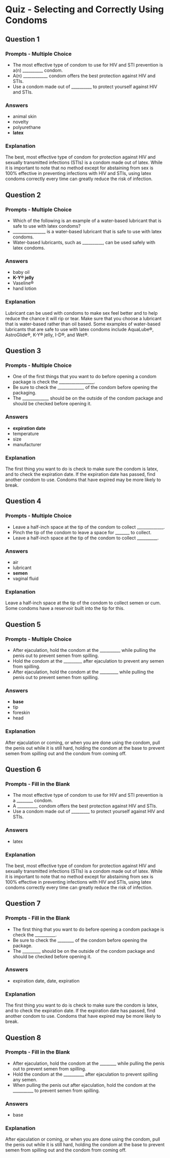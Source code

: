 # Quiz - Selecting and Correctly Using Condoms

## Question 1

### Prompts - Multiple Choice
+ The most effective type of condom to use for HIV and STI prevention is a(n) __________ condom.
+ A(n) ____________ condom offers the best protection against HIV and STIs.
+ Use a condom made out of __________ to protect yourself against HIV and STIs.

### Answers
+ animal skin
+ novelty
+ polyurethane
+ __latex__

### Explanation
The best, most effective type of condom for protection against HIV and sexually transmitted infections (STIs) is a condom made out of latex.  While it is important to note that no method except for abstaining from sex is 100% effective in preventing infections with HIV and STIs, using latex condoms correctly every time can greatly reduce the risk of infection.

## Question 2

### Prompts - Multiple Choice
+ Which of the following is an example of a water-based lubricant that is safe to use with latex condoms?
+ ________________ is a water-based lubricant that is safe to use with latex condoms.
+ Water-based lubricants, such as __________, can be used safely with latex condoms. 

### Answers
+ baby oil
+ __K-Y® jelly__
+ Vaseline®
+ hand lotion

### Explanation
Lubricant can be used with condoms to make sex feel better and to help reduce the chance it will rip or tear.  Make sure that you choose a lubricant that is water-based rather than oil based.  Some examples of water-based lubricants that are safe to use with latex condoms include AquaLube®,  AstroGlide®, K-Y® jelly, I-D®, and Wet®.

## Question 3

### Prompts - Multiple Choice
+ One of the first things that you want to do before opening a condom package is check the _________________.
+ Be sure to check the _____________ of the condom before opening the packaging.
+ The _____________ should be on the outside of the condom package and should be checked before opening it.

### Answers
+ __expiration date__
+ temperature
+ size
+ manufacturer

### Explanation
The first thing you want to do is check to make sure the condom is latex, and to check the expiration date.  If the expiration date has passed, find another condom to use.  Condoms that have expired may be more likely to break.

## Question 4

### Prompts - Multiple Choice
+ Leave a half-inch space at the tip of the condom to collect _____________.
+ Pinch the tip of the condom to leave a space for _______ to collect.
+ Leave a half-inch space at the tip of the condom to collect __________.

### Answers
+ air
+ lubricant
+ __semen__
+ vaginal fluid

### Explanation
Leave a half-inch space at the tip of the condom to collect semen or cum.  Some condoms have a reservoir built into the tip for this.

## Question 5

### Prompts - Multiple Choice
+ After ejaculation, hold the condom at the __________ while pulling the penis out to prevent semen from spilling.
+ Hold the condom at the _________ after ejaculation to prevent any semen from spilling.
+ After ejaculation, hold the condom at the _________ while pulling the penis out to prevent semen from spilling.

### Answers
+ __base__
+ tip
+ foreskin
+ head

### Explanation
After ejaculation or coming, or when you are done using the condom, pull the penis out while it is still hard, holding the condom at the base to prevent semen from spilling out and the condom from coming off.

## Question 6

### Prompts - Fill in the Blank
+ The most effective type of condom to use for HIV and STI prevention is a ________ condom.
+ A __________ condom offers the best protection against HIV and STIs.
+ Use a condom made out of _________ to protect yourself against HIV and STIs.

### Answers
+ latex

### Explanation
The best, most effective type of condom for protection against HIV and sexually transmitted infections (STIs) is a condom made out of latex.  While it is important to note that no method except for abstaining from sex is 100% effective in preventing infections with HIV and STIs, using latex condoms correctly every time can greatly reduce the risk of infection.

## Question 7

### Prompts - Fill in the Blank
+ The first thing that you want to do before opening a condom package is check the __________.
+ Be sure to check the ________ of the condom before opening the package.
+ The _________ should be on the outside of the condom package and should be checked before opening it.

### Answers
+ expiration date, date, expiration

### Explanation
The first thing you want to do is check to make sure the condom is latex, and to check the expiration date.  If the expiration date has passed, find another condom to use.  Condoms that have expired may be more likely to break.

## Question 8

### Prompts - Fill in the Blank
+ After ejaculation, hold the condom at the ________ while pulling the penis out to prevent semen from spilling.
+ Hold the condom at the __________ after ejaculation to prevent spilling any semen.
+ When pulling the penis out after ejaculation, hold the condom at the __________ to prevent semen from spilling.

### Answers
+ base

### Explanation
After ejaculation or coming, or when you are done using the condom, pull the penis out while it is still hard, holding the condom at the base to prevent semen from spilling out and the condom from coming off.

